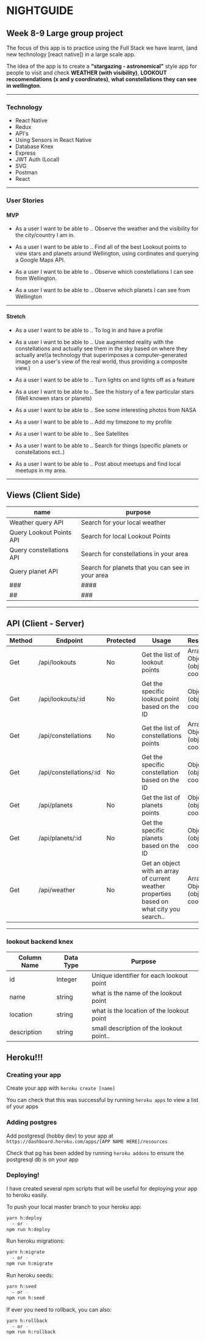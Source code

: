 # NIGHTGUIDE

## Week 8-9 Large group project 

The focus of this app is to practice using the Full Stack we have learnt, (and new technology [react native]) in a large scale app.

The idea of the app is to create a **"stargazing - astronomical"** style app for people to visit and check **WEATHER (with visibility)**, **LOOKOUT reccomendations (x and y coordinates)**, **what constellations they can see in wellington**.

---

### Technology
+ React Native
+ Redux
+ API's
+ Using Sensors in React Native
+ Database Knex
+ Express
+ JWT Auth (Local)
+ SVG
+ Postman
+ React
 
 ---
 ### User Stories

 #### MVP
+ As a user I want to be able to .. Observe the weather and the visibility for the city/country I am in.

+ As a user I want to be able to .. Find all of the best Lookout points to view stars and planets around Wellington, using cordinates and querying a Google Maps API.

+ As a user I want to be able to .. Observe which constellations I can see from Wellington. 

+ As a user I want to be able to .. Observe which planets I can see from Wellington

---


#### Stretch
+ As a user I want to be able to .. To log in and have a profile

+ As a user I want to be able to .. Use augmented reality with the constellations and actually see them in the sky based on where they actually are!(a technology that superimposes a computer-generated image on a user's view of the real world, thus providing a composite view.)

+ As a user I want to be able to .. Turn lights on and lights off as a feature

+ As a user I want to be able to .. See the history of a few particular stars (Well knowen stars or planets)

+ As a user I want to be able to .. See some interesting photos from NASA

+ As a user I want to be able to .. Add my timezone to my profile

+ As a user I want to be able to .. See Satellites   

+ As a user I want to be able to .. Search for things (specific planets or constellations ect..) 
 
 + As a user I want to be able to .. Post about meetups and find local meetups in my area.
 ----

 ## Views (Client Side)
  | name | purpose |
  | --- | --- |
  | Weather query API| Search for your local weather |
  | Query Lookout Points API | Search for local Lookout Points |
  | Query constellations API | Search for constellations in your area |
  | Query planet API  | Search for planets that you can see in your area |
  | ###  | #### |
  | ## | ###  |
 
---

## API (Client - Server)

| Method | Endpoint | Protected | Usage | Response |
| --- | --- | --- | --- | --- |
| Get | /api/lookouts | No | Get the list of lookout points | Array of Objects (object = coords) |
| Get | /api/lookouts/:id | No | Get the specific lookout point based on the ID | Object (object = coords) |
| Get | /api/constellations | No | Get the list of constellations points | Array of Objects (object = coords) |
| Get | /api/constellations/:id | No | Get the specific constellation based on the ID| Object (object = coords) |
| Get | /api/planets | No |Get the list of planets points| Object (object = coords) |
| Get | /api/planets/:id | No | Get the specific planets based on the ID| Object (object = coords) |
| Get | /api/weather | No | Get an object with an array of current weather properties based on what city you search.. | Array of Objects (object = coords) |
---

### lookout backend knex
  | Column Name | Data Type | Purpose |
  | --- | --- | --- |
  | id | Integer | Unique identifier for each lookout point |
  | name | string | what is the name of the lookout point |
  | location | string |what is the location of the lookout point |
  | description | string | small description of the lookout point.. |




## Heroku!!!

### Creating your app

Create your app with `heroku create [name]`

You can check that this was successful by running `heroku apps` to view a list of your apps


### Adding postgres

Add postgresql (hobby dev) to your app at `https://dashboard.heroku.com/apps/[APP NAME HERE]/resources`

Check that pg has been added by running `heroku addons` to ensure the postgresql db is on your app


### Deploying!

I have created several npm scripts that will be useful for deploying your app to heroku easily.

To push your local master branch to your heroku app:
```sh
yarn h:deploy
  - or -
npm run h:deploy
```

Run heroku migrations:
```sh
yarn h:migrate
  - or -
npm run h:migrate
```

Run heroku seeds:
```sh
yarn h:seed
  - or -
npm run h:seed
```

If ever you need to rollback, you can also:
```sh
yarn h:rollback
  - or -
npm run h:rollback
```
